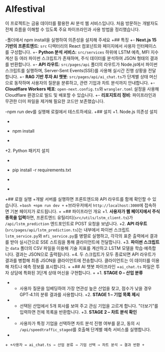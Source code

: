 # AIfestival

이 프로젝트는 금융 데이터를 활용한 AI 분석 웹 서비스입니다. 처음 방문하는 개발자도 전체 흐름을 이해할 수 있도록 주요 파이프라인과 사용 방법을 정리했습니다.
 
-폴더에서 npm install을 실행하여 의존성을 설치해 주세요
+## 특징
+- **Next.js 15 기반의 프론트엔드**: `src` 디렉터리의 React 컴포넌트와 페이지에서 사용자 인터페이스를 구성합니다.
+- **Python 분석 서비스**: `src/services` 하위에 LSTM 예측, MFI 지수 계산 등 여러 파이썬 스크립트가 존재하며, 주식 데이터를 분석하여 JSON 형태의 결과를 반환합니다.
+- **API 라우트**: `src/pages/api` 폴더의 라우트가 Node.js에서 파이썬 스크립트를 실행하며, Server‑Sent Events(SSE)를 사용해 실시간 진행 상황을 전달합니다.
+- **RAG 기반 투자 AI 챗봇**: `src/pages/api/ai_chat.ts`가 단계별 상태 머신으로 동작하며 사용자의 질문을 분류하고, 관련 기업과 차트 분석까지 안내합니다.
+- **Cloudflare Workers 배포**: `open-next.config.ts`와 `wrangler.toml` 설정을 사용해 Cloudflare 환경으로 빌드 및 배포할 수 있습니다.
+- **리포지토리 정비**: 파이프라인과 무관한 더미 파일을 제거해 필요한 코드만 보존했습니다.
 
-npm run dev를 실행해 로컬에서 테스트하세요.
+## 설치
+1. Node.js 의존성 설치
+   ```bash
+   npm install
+   ```
+2. Python 패키지 설치
+   ```bash
+   pip install -r requirements.txt
+   ```
+
+## 로컬 실행
+개발 서버를 실행하면 프론트엔드와 API 라우트를 함께 확인할 수 있습니다.
+```bash
+npm run dev
+```
+브라우저에서 `http://localhost:3000`에 접속하면 기본 페이지가 로드됩니다.
+
+## 파이프라인 개요
+1. **사용자가 웹 페이지에서 주식 종목을 입력**하면, 프론트엔드 유틸리티(`src/utils/lstm_client.ts`)가 `/api/lstm_prediction` 엔드포인트로 POST 요청을 보냅니다.
+2. **API 라우트**(`src/pages/api/lstm_prediction.ts`)는 내부에서 파이썬 스크립트 `lstm_service.py`와 `mfi_service.py`를 병렬로 실행하고, 각각의 표준 출력에서 결과를 받아 실시간으로 SSE 스트림을 통해 클라이언트에 전달합니다.
+3. **파이썬 스크립트**는 `data` 폴더의 CSV 파일을 이용해 기술 지표를 계산하고 LSTM 모델을 학습·예측합니다. 결과는 JSON으로 출력됩니다.
+4. 두 스크립트가 모두 종료되면 API 라우트가 결과를 병합해 최종 JSON을 클라이언트에 전송합니다. 클라이언트는 이 데이터를 이용해 차트나 예측 정보를 표시합니다.
+
+## AI 챗봇 파이프라인
+`ai_chat.ts` 파일은 투자 상담에 특화된 3단계 상태 머신을 구현합니다.
+
+1. **STAGE 0 – 산업 분류**
+   - 사용자 질문을 임베딩하여 가장 연관성 높은 산업을 찾고, 점수가 낮을 경우 GPT‑4.1의 분류 결과를 사용합니다.
+2. **STAGE 1 – 기업 목록 제시**
+   - 선택된 산업에서 5개 회사를 보여 주고 관심 기업을 고르게 합니다. "더보기"를 입력하면 전체 목록을 반환합니다.
+3. **STAGE 2 – 차트 분석 확인**
+   - 사용자가 특정 기업을 선택하면 차트 분석 진행 여부를 묻고, 동의 시 `/api/speedtraffic_staged`를 호출해 단계별 예측 서비스를 실행합니다.
+
+```
+사용자 ↔ ai_chat.ts → 산업 분류 → 기업 선택 → 차트 분석 → 결과 반환
+```

